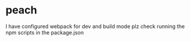 # peach

I have configured webpack for dev and build mode plz check
running the npm scripts in the package.json
